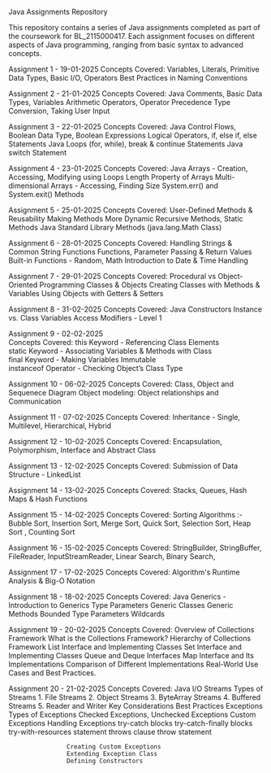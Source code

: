 Java Assignments Repository

This repository contains a series of Java assignments completed as part of the coursework for BL_2115000417. Each assignment focuses on different aspects of Java programming, ranging from basic syntax to advanced concepts.

Assignment 1 - 19-01-2025
Concepts Covered:
    Variables, Literals, Primitive Data Types, Basic I/O, Operators
    Best Practices in Naming Conventions

Assignment 2 - 21-01-2025
Concepts Covered:
    Java Comments, Basic Data Types, Variables
    Arithmetic Operators, Operator Precedence
    Type Conversion, Taking User Input

Assignment 3 - 22-01-2025
Concepts Covered:
    Java Control Flows, Boolean Data Type, Boolean Expressions
    Logical Operators, if, else if, else Statements
    Java Loops (for, while), break & continue Statements
    Java switch Statement

Assignment 4 - 23-01-2025
Concepts Covered:
    Java Arrays - Creation, Accessing, Modifying using Loops
    Length Property of Arrays
    Multi-dimensional Arrays - Accessing, Finding Size
    System.err() and System.exit() Methods

Assignment 5 - 25-01-2025
Concepts Covered:
    User-Defined Methods & Reusability
    Making Methods More Dynamic
    Recursive Methods, Static Methods
    Java Standard Library Methods (java.lang.Math Class)

Assignment 6 - 28-01-2025
Concepts Covered:
    Handling Strings & Common String Functions
    Functions, Parameter Passing & Return Values
    Built-in Functions - Random, Math
    Introduction to Date & Time Handling

Assignment 7 - 29-01-2025
Concepts Covered:
    Procedural vs Object-Oriented Programming
    Classes & Objects
    Creating Classes with Methods & Variables
    Using Objects with Getters & Setters

Assignment 8 - 31-02-2025
Concepts Covered:
    Java Constructors
    Instance vs. Class Variables
    Access Modifiers - Level 1

Assignment 9 - 02-02-2025  
Concepts Covered: 
    this Keyword - Referencing Class Elements  
    static Keyword - Associating Variables & Methods with Class  
    final Keyword - Making Variables Immutable  
    instanceof Operator - Checking Object’s Class Type  


Assignment 10 - 06-02-2025
Concepts Covered: 
    Class, Object and Sequenece Diagram
    Object modeling: Object relationships and Communication


Assignment 11 - 07-02-2025
Concepts Covered:
    Inheritance - Single, Multilevel, Hierarchical, Hybrid 

Assignment 12 - 10-02-2025
Concepts Covered:
    Encapsulation, Polymorphism, Interface and Abstract Class

Assignment 13 - 12-02-2025
Concepts Covered:
    Submission of Data Structure - LinkedList

Assignment 14 - 13-02-2025
Concepts Covered:
    Stacks, Queues, Hash Maps & Hash Functions 

Assignment 15 - 14-02-2025
Concepts Covered:
    Sorting Algorithms :- Bubble Sort, Insertion Sort, Merge Sort, Quick Sort, Selection Sort, Heap Sort , Counting Sort

Assignment 16 - 15-02-2025
Concepts Covered:
    StringBuilder, StringBuffer, FileReader, InputStreamReader, Linear Search, Binary Search,


Assignment 17 - 17-02-2025
Concepts Covered:
    Algorithm's Runtime Analysis & Big-O Notation
    

Assignment 18 - 18-02-2025
Concepts Covered:
    Java Generics - Introduction to Generics
                    Type Parameters
                    Generic Classes
                    Generic Methods
                    Bounded Type Parameters
                    Wildcards


Assignment 19 - 20-02-2025
Concepts Covered:
    Overview of Collections Framework
    What is the Collections Framework?
    Hierarchy of Collections Framework
    List Interface and Implementing Classes
    Set Interface and Implementing Classes
    Queue and Deque Interfaces
    Map Interface and Its Implementations
    Comparison of Different Implementations
    Real-World Use Cases and Best Practices.


Assignment 20 - 21-02-2025
Concepts Covered:   Java I/O Streams
                    Types of Streams
                    1. File Streams
                    2. Object Streams
                    3. ByteArray Streams
                    4. Buffered Streams
                    5. Reader and Writer
                    Key Considerations
                    Best Practices
                    Exceptions 
                    Types of Exceptions
                    Checked Exceptions,
                    Unchecked Exceptions
                    Custom Exceptions
                    Handling Exceptions 
                    try-catch blocks
                    try-catch-finally blocks
                    try-with-resources statement
                    throws clause
                    throw statement

                    Creating Custom Exceptions
                    Extending Exception Class
                    Defining Constructors
